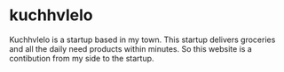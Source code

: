 # kuchhvlelo
Kuchhvlelo is a startup based in my town. This startup delivers groceries and all the daily need products within minutes. So this website is a contibution from my side to the startup.
